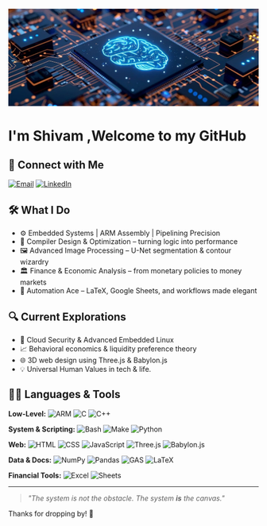 ![image alt](https://github.com/shiv-mm/shiv-mm/blob/0d5559904b3e6c413f6505dd8f96a90a5f4fb297/Embedded-Machine-Learning.jpg)
#  I'm Shivam ,Welcome to my GitHub
## 🤝 Connect with Me

[![Email](https://img.shields.io/badge/Email-Drop%20a%20line-blue?style=flat&logo=gmail)](mailto:shivampandeyxi26@gmail.com)
[![LinkedIn](https://img.shields.io/badge/LinkedIn-Connect-blue?style=flat&logo=linkedin)](https://www.linkedin.com/in/shivmpandey/)

## 🛠️ What I Do

- ⚙️ Embedded Systems | ARM Assembly | Pipelining Precision  
- 🧠 Compiler Design & Optimization – turning logic into performance  
- 🖼️ Advanced Image Processing – U-Net segmentation & contour wizardry  
- 🏛️ Finance & Economic Analysis – from monetary policies to money markets  
- 📄 Automation Ace – LaTeX, Google Sheets, and workflows made elegant

## 🔍 Current Explorations

- 🔐 Cloud Security & Advanced Embedded Linux  
- 📈 Behavioral economics & liquidity preference theory  
- 🌐 3D web design using Three.js & Babylon.js  
- 💡 Universal Human Values in tech & life.

## 🧑‍💻 Languages & Tools

**Low-Level:** ![ARM](https://img.shields.io/badge/ARM-Assembly-informational?logo=arm) ![C](https://img.shields.io/badge/C-blue?logo=c) ![C++](https://img.shields.io/badge/C++-blueviolet?logo=cpp)

**System & Scripting:** ![Bash](https://img.shields.io/badge/Bash-black?logo=gnu-bash) ![Make](https://img.shields.io/badge/Make-darkgreen) ![Python](https://img.shields.io/badge/Python-yellow?logo=python)

**Web:** ![HTML](https://img.shields.io/badge/HTML-orange?logo=html5) ![CSS](https://img.shields.io/badge/CSS-blue?logo=css3) ![JavaScript](https://img.shields.io/badge/JS-yellow?logo=javascript) ![Three.js](https://img.shields.io/badge/Three.js-grey) ![Babylon.js](https://img.shields.io/badge/Babylon.js-red)

**Data & Docs:** ![NumPy](https://img.shields.io/badge/NumPy-blue?logo=numpy) ![Pandas](https://img.shields.io/badge/Pandas-darkblue?logo=pandas) ![GAS](https://img.shields.io/badge/GAS-lightgrey?logo=google) ![LaTeX](https://img.shields.io/badge/LaTeX-blueviolet)

**Financial Tools:** ![Excel](https://img.shields.io/badge/Excel-green?logo=microsoft-excel) ![Sheets](https://img.shields.io/badge/Sheets-brightgreen?logo=googlesheets)


---

> _"The system is not the obstacle. The system **is** the canvas."_

Thanks for dropping by! 🚀
